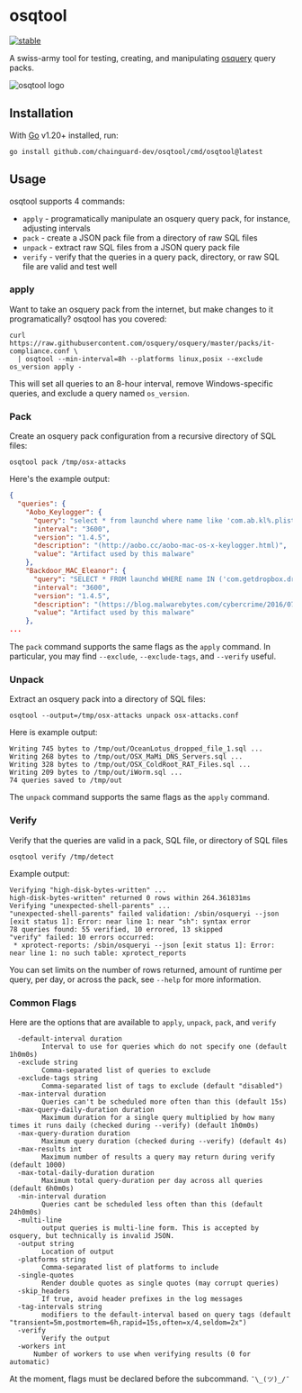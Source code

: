 # osqtool

[![stable](http://badges.github.io/stability-badges/dist/stable.svg)](http://github.com/badges/stability-badges)

A swiss-army tool for testing, creating, and manipulating [osquery](https://osquery.io/) query packs.

![osqtool logo](images/logo-small.png?raw=true "osqtool logo")

## Installation

With [Go](https://go.dev/) v1.20+ installed, run:

```shell
go install github.com/chainguard-dev/osqtool/cmd/osqtool@latest
```

## Usage

osqtool supports 4 commands:

* `apply` - programatically manipulate an osquery query pack, for instance, adjusting intervals
* `pack` - create a JSON pack file from a directory of raw SQL files
* `unpack` - extract raw SQL files from a JSON query pack file
* `verify` - verify that the queries in a query pack, directory, or raw SQL file are valid and test well

### apply

Want to take an osquery pack from the internet, but make changes to it programatically? osqtool has you covered:

```shell
curl https://raw.githubusercontent.com/osquery/osquery/master/packs/it-compliance.conf \
  | osqtool --min-interval=8h --platforms linux,posix --exclude os_version apply -
```

This will set all queries to an 8-hour interval, remove Windows-specific queries, and exclude a query named `os_version`.

### Pack

Create an osquery pack configuration from a recursive directory of SQL files:

```shell
osqtool pack /tmp/osx-attacks
```

Here's the example output:

```json
{
  "queries": {
    "Aobo_Keylogger": {
      "query": "select * from launchd where name like 'com.ab.kl%.plist';",
      "interval": "3600",
      "version": "1.4.5",
      "description": "(http://aobo.cc/aobo-mac-os-x-keylogger.html)",
      "value": "Artifact used by this malware"
    },
    "Backdoor_MAC_Eleanor": {
      "query": "SELECT * FROM launchd WHERE name IN ('com.getdropbox.dropbox.integritycheck.plist','com.getdropbox.dropbox.timegrabber.plist','com.getdropbox.dropbox.usercontent.plist');",
      "interval": "3600",
      "version": "1.4.5",
      "description": "(https://blog.malwarebytes.com/cybercrime/2016/07/new-mac-backdoor-malware-eleanor/)",
      "value": "Artifact used by this malware"
    },
...
```

The `pack` command supports the same flags as the `apply` command. In particular, you may find `--exclude`, `--exclude-tags`, and `--verify` useful.

### Unpack

Extract an osquery pack into a directory of SQL files:

```shell
osqtool --output=/tmp/osx-attacks unpack osx-attacks.conf
```

Here is example output:

```log
Writing 745 bytes to /tmp/out/OceanLotus_dropped_file_1.sql ...
Writing 268 bytes to /tmp/out/OSX_MaMi_DNS_Servers.sql ...
Writing 328 bytes to /tmp/out/OSX_ColdRoot_RAT_Files.sql ...
Writing 209 bytes to /tmp/out/iWorm.sql ...
74 queries saved to /tmp/out
```

The `unpack` command supports the same flags as the `apply` command.

### Verify

Verify that the queries are valid in a pack, SQL file, or directory of SQL files

```shell
osqtool verify /tmp/detect
```

Example output:

```log
Verifying "high-disk-bytes-written" ...
high-disk-bytes-written" returned 0 rows within 264.361831ms
Verifying "unexpected-shell-parents" ...
"unexpected-shell-parents" failed validation: /sbin/osqueryi --json [exit status 1]: Error: near line 1: near "sh": syntax error
78 queries found: 55 verified, 10 errored, 13 skipped
"verify" failed: 10 errors occurred:
 * xprotect-reports: /sbin/osqueryi --json [exit status 1]: Error: near line 1: no such table: xprotect_reports
```

You can set limits on the number of rows returned, amount of runtime per query, per day, or across the pack, see `--help` for more information.

### Common Flags

Here are the options that are available to `apply`, `unpack`, `pack`, and `verify`

```
  -default-interval duration
    	Interval to use for queries which do not specify one (default 1h0m0s)
  -exclude string
    	Comma-separated list of queries to exclude
  -exclude-tags string
    	Comma-separated list of tags to exclude (default "disabled")
  -max-interval duration
    	Queries can't be scheduled more often than this (default 15s)
  -max-query-daily-duration duration
    	Maximum duration for a single query multiplied by how many times it runs daily (checked during --verify) (default 1h0m0s)
  -max-query-duration duration
    	Maximum query duration (checked during --verify) (default 4s)
  -max-results int
    	Maximum number of results a query may return during verify (default 1000)
  -max-total-daily-duration duration
    	Maximum total query-duration per day across all queries (default 6h0m0s)
  -min-interval duration
    	Queries cant be scheduled less often than this (default 24h0m0s)
  -multi-line
    	output queries is multi-line form. This is accepted by osquery, but technically is invalid JSON.
  -output string
    	Location of output
  -platforms string
    	Comma-separated list of platforms to include
  -single-quotes
    	Render double quotes as single quotes (may corrupt queries)
  -skip_headers
    	If true, avoid header prefixes in the log messages
  -tag-intervals string
    	modifiers to the default-interval based on query tags (default "transient=5m,postmortem=6h,rapid=15s,often=x/4,seldom=2x")
  -verify
    	Verify the output
  -workers int
      Number of workers to use when verifying results (0 for automatic)
```

At the moment, flags must be declared before the subcommand. `¯\_(ツ)_/¯`
